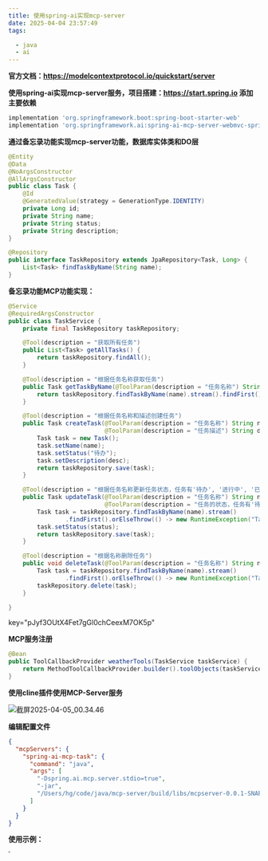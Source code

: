 ```yaml
---
title: 使用spring-ai实现mcp-server
date: 2025-04-04 23:57:49
tags:

  - java
  - ai
---
```




**官方文档：https://modelcontextprotocol.io/quickstart/server**

**使用spring-ai实现mcp-server服务，项目搭建：https://start.spring.io  添加主要依赖**

```groovy
implementation 'org.springframework.boot:spring-boot-starter-web'
implementation 'org.springframework.ai:spring-ai-mcp-server-webmvc-spring-boot-starter'
```



**通过备忘录功能实现mcp-server功能，数据库实体类和DO层** 

```java
@Entity
@Data
@NoArgsConstructor
@AllArgsConstructor
public class Task {
    @Id
    @GeneratedValue(strategy = GenerationType.IDENTITY)
    private Long id;
    private String name;
    private String status;
    private String description;
}
```

```java
@Repository
public interface TaskRepository extends JpaRepository<Task, Long> {
    List<Task> findTaskByName(String name);
}
```



**备忘录功能MCP功能实现：**

```java
@Service
@RequiredArgsConstructor
public class TaskService {
    private final TaskRepository taskRepository;

    @Tool(description = "获取所有任务")
    public List<Task> getAllTasks() {
        return taskRepository.findAll();
    }

    @Tool(description = "根据任务名称获取任务")
    public Task getTaskByName(@ToolParam(description = "任务名称") String name) {
        return taskRepository.findTaskByName(name).stream().findFirst().get();
    }

    @Tool(description = "根据任务名称和描述创建任务")
    public Task createTask(@ToolParam(description = "任务名称") String name,
                           @ToolParam(description = "任务描述") String desc) {
        Task task = new Task();
        task.setName(name);
        task.setStatus("待办");
        task.setDescription(desc);
        return taskRepository.save(task);
    }

    @Tool(description = "根据任务名称更新任务状态，任务有'待办', '进行中', '已完成', '已取消'四个状态")
    public Task updateTask(@ToolParam(description = "任务名称") String name,
                           @ToolParam(description = "任务的状态，任务有'待办', '进行中', '已完成', '已取消'四个状态") String status) {
        Task task = taskRepository.findTaskByName(name).stream()
                .findFirst().orElseThrow(() -> new RuntimeException("Task not found with name: " + name));
        task.setStatus(status);
        return taskRepository.save(task);
    }

    @Tool(description = "根据名称删除任务")
    public void deleteTask(@ToolParam(description = "任务名称") String name) {
        Task task = taskRepository.findTaskByName(name).stream()
                .findFirst().orElseThrow(() -> new RuntimeException("Task not found with name: " + name));
        taskRepository.delete(task);
    }

}
```

key="pJyf3OUtX4Fet7gGl0chCeexM7OK5p"

**MCP服务注册**

```java
@Bean
public ToolCallbackProvider weatherTools(TaskService taskService) {
    return MethodToolCallbackProvider.builder().toolObjects(taskService).build();
}
```



**使用cline插件使用MCP-Server服务**

![截屏2025-04-05_00.34.46](https://hougen.oss-cn-guangzhou.aliyuncs.com/blog-img/123.png)



**编辑配置文件**

```json
{
  "mcpServers": {
    "spring-ai-mcp-task": {
      "command": "java",
      "args": [
        "-Dspring.ai.mcp.server.stdio=true",
        "-jar",
        "/Users/hg/code/java/mcp-server/build/libs/mcpserver-0.0.1-SNAPSHOT.jar"
      ]
    }
  }
}
```



**使用示例：**

<img src="https://hougen.oss-cn-guangzhou.aliyuncs.com/blog-img/123.gif" style="zoom: 25%;" />

